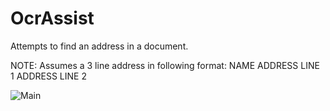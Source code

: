 # OcrAssist
Attempts to find an address in a document. 

NOTE: Assumes a 3 line address in following format:
NAME
ADDRESS LINE 1
ADDRESS LINE 2

![Main](https://raw.githubusercontent.com/mchall/OcrAssist/master/screenshot.png)
